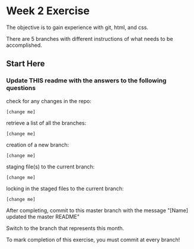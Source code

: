 # Week 2 Exercise

The objective is to gain experience with git, html, and css.

There are 5 branches with different instructions of what needs to be accomplished.

## Start Here

### Update THIS readme with the answers to the following questions

check for any changes in the repo:

```git
[change me]
```

retrieve a list of all the branches:

```git
[change me]
```

creation of a new branch:

```git
[change me]
```

staging file(s) to the current branch:

```git
[change me]
```

locking in the staged files to the current branch:

```git
[change me]
```

After completing, commit to this master branch with the message "[Name] updated the master README"

Switch to the branch that represents this month.

To mark completion of this exercise, you must commit at every branch!
